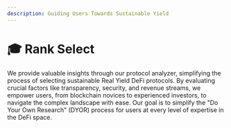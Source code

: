 ```yaml
---
description: Guiding Users Towards Sustainable Yield
---
```


# 🎓 Rank Select

We provide valuable insights through our protocol analyzer, simplifying the process of selecting sustainable Real Yield DeFi protocols. By evaluating crucial factors like transparency, security, and revenue streams, we empower users, from blockchain novices to experienced investors, to navigate the complex landscape with ease. Our goal is to simplify the "Do Your Own Research" (DYOR) process for users at every level of expertise in the DeFi space.
